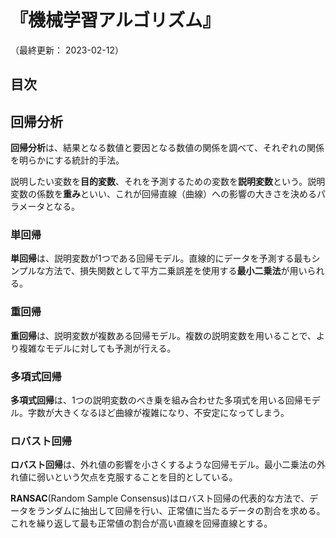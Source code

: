 # 『機械学習アルゴリズム』

（最終更新： 2023-02-12）


## 目次


## 回帰分析

**回帰分析**は、結果となる数値と要因となる数値の関係を調べて、それぞれの関係を明らかにする統計的手法。

説明したい変数を**目的変数**、それを予測するための変数を**説明変数**という。説明変数の係数を**重み**といい、これが回帰直線（曲線）への影響の大きさを決めるパラメータとなる。

### 単回帰

**単回帰**は、説明変数が1つである回帰モデル。直線的にデータを予測する最もシンプルな方法で、損失関数として平方二乗誤差を使用する**最小二乗法**が用いられる。

### 重回帰

**重回帰**は、説明変数が複数ある回帰モデル。複数の説明変数を用いることで、より複雑なモデルに対しても予測が行える。

### 多項式回帰

**多項式回帰**は、1つの説明変数のべき乗を組み合わせた多項式を用いる回帰モデル。字数が大きくなるほど曲線が複雑になり、不安定になってしまう。

### ロバスト回帰

**ロバスト回帰**は、外れ値の影響を小さくするような回帰モデル。最小二乗法の外れ値に弱いという欠点を克服することを目的としている。

**RANSAC**(Random Sample Consensus)はロバスト回帰の代表的な方法で、データをランダムに抽出して回帰を行い、正常値に当たるデータの割合を求める。これを繰り返して最も正常値の割合が高い直線を回帰直線とする。
